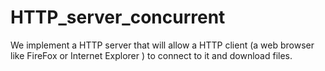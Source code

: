 # HTTP_server_concurrent
We implement a HTTP server that will allow a HTTP client (a web browser like FireFox or Internet Explorer ) to connect to it and download files.
